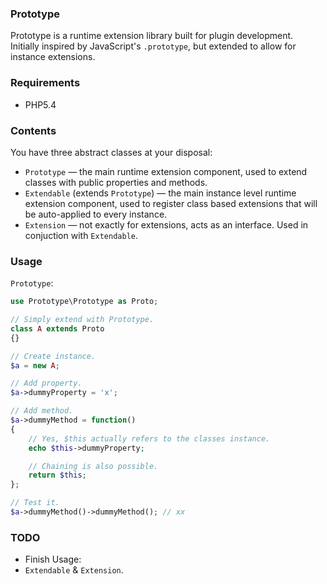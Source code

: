 ### Prototype
Prototype is a runtime extension library built for plugin development.  
Initially inspired by JavaScript's `.prototype`, but extended to allow for
instance extensions.

### Requirements
- PHP5.4

### Contents
You have three abstract classes at your disposal:
- `Prototype` &mdash; the main runtime extension component, used to extend
classes with public properties and methods.
- `Extendable` (extends `Prototype`) &mdash; the main instance level runtime extension component, used
to register class based extensions that will be auto-applied to every instance.
- `Extension` &mdash; not exactly for extensions, acts as an interface.
Used in conjuction with `Extendable`.

### Usage
`Prototype`:

```php
use Prototype\Prototype as Proto;

// Simply extend with Prototype.
class A extends Proto
{}

// Create instance.
$a = new A;

// Add property.
$a->dummyProperty = 'x';

// Add method.
$a->dummyMethod = function()
{
    // Yes, $this actually refers to the classes instance.
    echo $this->dummyProperty;

    // Chaining is also possible.
    return $this;
};

// Test it.
$a->dummyMethod()->dummyMethod(); // xx
```

### TODO
- Finish Usage:
 - `Extendable` & `Extension`.